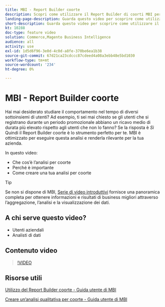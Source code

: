 ```yaml
---
title: MBI - Report Builder coorte
description: Scopri come utilizzare il Report Builder di coorti MBI per creare report e analisi ottimizzati per la tua azienda.
landing-page-description: Guarda questo video per scoprire come utilizzare il Report Builder di coorti MBI per creare report e analisi ottimizzati per la tua azienda.
short-description: Guarda questo video per scoprire come utilizzare il Report Builder di coorti MBI per creare report e analisi ottimizzati per la tua azienda.
kt: 10288
doc-type: feature video
solution: Commerce,Magento Business Intelligence
audience: all
activity: use
exl-id: 1d5d6f96-3e0d-4c0d-a8fe-370be6ea1b38
source-git-commit: 67d21ca23cdccc87cdeed4a08a3ebb48e5bd1030
workflow-type: tm+mt
source-wordcount: '234'
ht-degree: 0%

---
```


# MBI - Report Builder coorte

Hai mai desiderato studiare il comportamento nel tempo di diversi sottoinsiemi di utenti? Ad esempio, ti sei mai chiesto se gli utenti che si registrano durante un periodo promozionale abbiano un ricavo medio di durata più elevato rispetto agli utenti che non lo fanno? Se la risposta è _Sì_ Quindi il Report Builder coorte è lo strumento perfetto per te. MBI è ottimizzato per eseguire questa analisi e renderla rilevante per la tua azienda.

In questo video:

- Che cos’è l’analisi per coorte
- Perché è importante
- Come creare una tua analisi per coorte

>[!TIP]
>
>Se non si dispone di MBI, [Serie di video introduttivi](1-overview.md) fornisce una panoramica completa per ottenere informazioni e risultati di business migliori attraverso l’aggregazione, l’analisi e la visualizzazione dei dati.

## A chi serve questo video?

- Utenti aziendali
- Analisti di dati

## Contenuto video

>[!VIDEO](https://video.tv.adobe.com/v/342407?quality=12&learn=on)

## Risorse utili

[Utilizzo del Report Builder coorte - Guida utente di MBI](https://experienceleague.adobe.com/docs/commerce-business-intelligence/mbi/analyze/sql/cohort-rpt-bldr.html)

[Creare un’analisi qualitativa per coorte - Guida utente di MBI](https://experienceleague.adobe.com/docs/commerce-business-intelligence/mbi/analyze/sql/create-qual-cohort-analysis.html)
